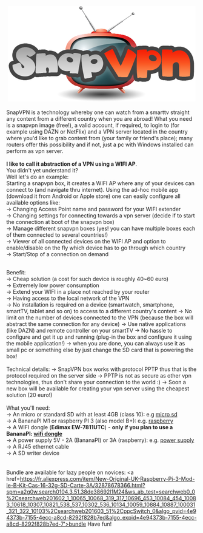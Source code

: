 <center><img src='logo.png' /></center>
<br />
SnapVPN is a technology whereby one can watch from a smarttv straight any content from a different country when you are abroad!
What you need is a snapvpn image (free!), a valid account, if required, to login to (for example using DAZN or NetFlix) and a VPN server located in the country where you'd like to grab content from (your family or friend's place); many routers offer this possibility and if not, just a pc with Windows installed can perform as vpn server.
<br/><br/>
<b>I like to call it abstraction of a VPN using a WIFI AP</b>.<br/>
You didn't yet understand it?<br/>
Well let's do an example:<br/>
Starting a snapvpn box, it creates a WIFI AP where any of your devices can connect to (and navigate thru internet). Using the ad-hoc mobile app (download it from Android or Apple store) one can easily configure all available options like:<br/>
-> Changing Access Point name and password for your WIFI extender<br/>
-> Changing settings for connecting towards a vpn server (decide if to start the connection at boot of the snapvpn box)<br/>
-> Manage different snapvpn boxes (yes! you can have multiple boxes each of them connected to several countries!)<br/>
-> Viewer of all connected devices on the WIFI AP and option to enable/disable on the fly which device has to go through which country<br/>
-> Start/Stop of a connection on demand<br/><br/>

Benefit:<br/>
-> Cheap solution (a cost for such device is roughly 40~60 euro)<br/>
-> Extremely low power consumption<br/>
-> Extend your WIFI in a place not reached by your router<br/>
-> Having access to the local network of the VPN<br/>
-> No installation is required on a device (smartwatch, smartphone, smartTV, tablet and so on) to access to a different country's content
-> No limit on the number of devices connected to the VPN (because the box will abstract the same connection for any device)
-> Use native applications (like DAZN) and remote controller on your smartTV 
-> No hassle to configure and get it up and running (plug-in the box and configure it using the mobile application!)
-> when you are done, you can always use it as small pc or something else by just change the SD card that is powering the box!
<br/><br/>
Technical details:
-> SnapVPN box works with protocol PPTP thus that is the protocol required on the server side
-> PPTP is not as secure as other vpn technologies, thus don't share your connection to the world :)
-> Soon a new box will be available for creating your vpn server using the cheapest solution (20 euro!)
<br/><br/>
What you'll need:<br/>
-> An micro or standard SD with at least 4GB (class 10): e.g <a href='https://www.amazon.it/Kingston-SDCS-16GBSP-Velocit%C3%A0-Adattatore/dp/B079H19HLM/ref=sr_1_17_sspa?s=electronics&ie=UTF8&qid=1544287527&sr=1-17-spons&keywords=micro+sd&psc=1'/>micro sd</a><br/>
-> A BananaPI M1 or raspberry PI 3 (also model B+): e.g. <a href='https://www.reichelt.com/ch/en/raspberry-pi-3-b-4x-1-4-ghz-1-gb-ram-wlan-bt-raspberry-pi-3b-p217696.html?GROUPID=8242&START=0&OFFSET=16&&r=1'>raspberry</a><br/>
-> A WIFI dongle (<b>Edimax EW-7811UTC</b>) - <b>only if you plan to use a BananaPI: <a href='https://www.amazon.it/Edimax-EW-7811UTC-Scheda-di-rete/dp/B00FW6T36Y/ref=sr_1_1?ie=UTF8&qid=1544289254&sr=8-1&keywords=Edimax+EW-7811UTC'>wifi dongle</a></b><br/>
-> A power supply 5V - 2A (BananaPI) or 3A (raspberry): e.g. <a href='https://www.amazon.it/NorthPada-Raspberry-Alimentatore-Caricabatterie-Interruttore/dp/B01N33JS4A/ref=sr_1_5?s=electronics&ie=UTF8&qid=1544288116&sr=1-5&keywords=alimentatore+5v+2.5a'>power supply</a>
-> A RJ45 ethernet cable<br/>
-> A SD writer device<br/>
<br/>
<br />
Bundle are available for lazy people on novices: <a href=https://fr.aliexpress.com/item/New-Original-UK-Raspberry-Pi-3-Mod-le-B-Kit-Cas-16-32g-SD-Carte-3A/32878678366.html?spm=a2g0w.search0104.3.51.38de38692l1M24&ws_ab_test=searchweb0_0%2Csearchweb201602_1_10065_10068_319_317_10696_453_10084_454_10083_10618_10307_10821_538_537_10302_536_10134_10059_10884_10887_100031_321_322_10103%2Csearchweb201603_51%2CppcSwitch_0&algo_pvid=4e94373b-7155-4ecc-a8cd-8292f828b7ed&algo_expid=4e94373b-7155-4ecc-a8cd-8292f828b7ed-7'>bundle</a>
Have fun!


